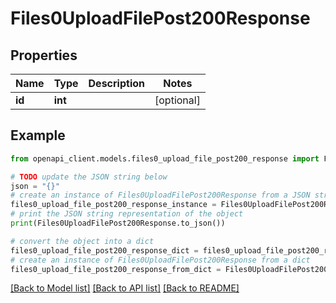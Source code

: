 # Files0UploadFilePost200Response


## Properties

Name | Type | Description | Notes
------------ | ------------- | ------------- | -------------
**id** | **int** |  | [optional] 

## Example

```python
from openapi_client.models.files0_upload_file_post200_response import Files0UploadFilePost200Response

# TODO update the JSON string below
json = "{}"
# create an instance of Files0UploadFilePost200Response from a JSON string
files0_upload_file_post200_response_instance = Files0UploadFilePost200Response.from_json(json)
# print the JSON string representation of the object
print(Files0UploadFilePost200Response.to_json())

# convert the object into a dict
files0_upload_file_post200_response_dict = files0_upload_file_post200_response_instance.to_dict()
# create an instance of Files0UploadFilePost200Response from a dict
files0_upload_file_post200_response_from_dict = Files0UploadFilePost200Response.from_dict(files0_upload_file_post200_response_dict)
```
[[Back to Model list]](../README.md#documentation-for-models) [[Back to API list]](../README.md#documentation-for-api-endpoints) [[Back to README]](../README.md)



